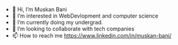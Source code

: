 - 👋 Hi, I’m Muskan Bani
- 👀 I’m interested in WebDevlopment and computer science
- 🌱 I’m currently doing my undergrad.
- 💞️ I’m looking to collaborate with tech companies
- 📫 How to reach me https://www.linkedin.com/in/muskan-bani/

<!---
muskanbanii/muskanbanii is a ✨ special ✨ repository because its `README.md` (this file) appears on your GitHub profile.
You can click the Preview link to take a look at your changes.
--->
